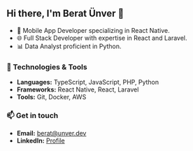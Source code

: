 ## Hi there, I'm Berat Ünver 👋

- 📱 Mobile App Developer specializing in React Native.
- 🌐 Full Stack Developer with expertise in React and Laravel.
- 📊 Data Analyst proficient in Python.

### 🔧 Technologies & Tools
- **Languages:** TypeScript, JavaScript, PHP, Python
- **Frameworks:** React Native, React, Laravel
- **Tools:** Git, Docker, AWS

### 📫 Get in touch
- **Email:** [berat@unver.dev](mailto:berat@unver.dev)
- **LinkedIn:** [Profile](https://www.linkedin.com/in/berat-%C3%BCnver-31162818b/)
